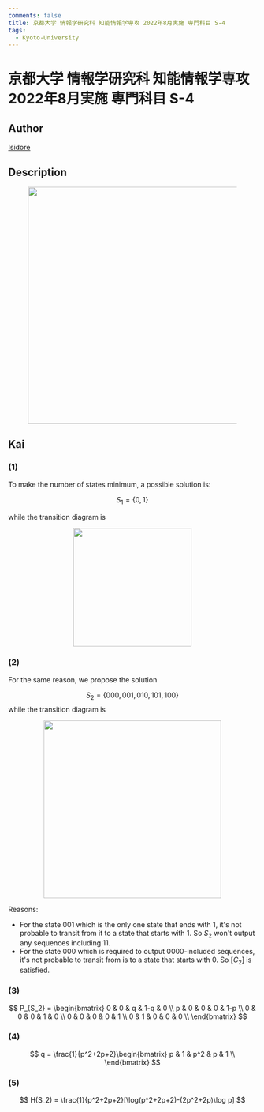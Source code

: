 ```yaml
---
comments: false
title: 京都大学 情報学研究科 知能情報学専攻 2022年8月実施 専門科目 S-4
tags:
  - Kyoto-University
---
```

# 京都大学 情報学研究科 知能情報学専攻 2022年8月実施 専門科目 S-4

## **Author**
[Isidore](https://github.com/heacsing)

## **Description**
<figure style="text-align:center;">
  <img src="https://s2.loli.net/2024/07/01/7wrBFAyl6jYgT8k.png" width="480"/>
</figure>


## **Kai**
### (1)
To make the number of states minimum, a possible solution is:

$$
S_1=\{0, 1\}
$$

while the transition diagram is

<figure style="text-align:center;">
  <img src="https://s2.loli.net/2024/07/01/6ytJrZlpeEbfUsc.png" width="240"/>
</figure>

### (2)
For the same reason, we propose the solution

$$
S_2 = \{000, 001, 010, 101, 100\}
$$
while the transition diagram is 

<figure style="text-align:center;">
  <img src="https://s2.loli.net/2024/07/01/ufo1tsFMTUGwB3N.png" width="360"/>
</figure>

Reasons:
  
  - For the state $001$ which is the only one state that ends with $1$, it's not probable to transit from it to a state that starts with $1$. So $S_2$ won't output any sequences including $11$.
  - For the state $000$ which is required to output $0000$-included sequences, it's not probable to transit from is to a state that starts with $0$. So $[C_2]$ is satisfied.

### (3)

$$
P_{S_2} = \begin{bmatrix}
    0 & 0 & q & 1-q & 0 \\
    p & 0 & 0 & 0 & 1-p \\
    0 & 0 & 0 & 1 & 0 \\
    0 & 0 & 0 & 0 & 1 \\
    0 & 1 & 0 & 0 & 0 \\
\end{bmatrix}
$$

### (4)

$$
q = \frac{1}{p^2+2p+2}\begin{bmatrix}
    p & 1 & p^2 & p & 1 \\
\end{bmatrix}
$$

### (5)

$$
H(S_2) = \frac{1}{p^2+2p+2}[\log(p^2+2p+2)-(2p^2+2p)\log p]
$$
